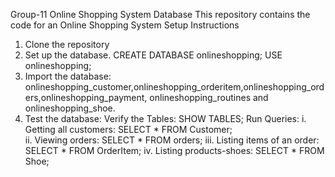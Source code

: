 Group-11
Online Shopping System Database
This repository contains the code for an Online Shopping System
Setup Instructions
  1. Clone the repository
  2. Set up the database.
       CREATE DATABASE onlineshopping;
       USE onlineshopping;
  4. Import the database: onlineshopping_customer,onlineshopping_orderitem,onlineshopping_orders,onlineshopping_payment, onlineshopping_routines and onlineshopping_shoe.
  5. Test the database:
       Verify the Tables: SHOW TABLES;
       Run Queries:
           i. Getting all customers: SELECT * FROM Customer;  
          ii. Viewing orders: SELECT * FROM orders;
         iii. Listing items of an order: SELECT * FROM OrderItem;
         iv. Listing products-shoes: SELECT * FROM Shoe;  



      

     



